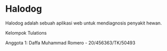 # Halodog
Halodog adalah sebuah aplikasi web untuk mendiagnosis penyakit hewan.

Kelompok Tulations

Anggota 1: Daffa Muhammad Romero - 20/456363/TK/50493